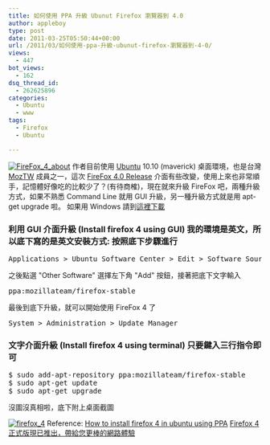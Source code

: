 ```yaml
---
title: 如何使用 PPA 升級 Ubunut Firefox 瀏覽器到 4.0
author: appleboy
type: post
date: 2011-03-25T05:50:44+00:00
url: /2011/03/如何使用-ppa-升級-ubunut-firefox-瀏覽器到-4-0/
views:
  - 447
bot_views:
  - 162
dsq_thread_id:
  - 262625896
categories:
  - Ubuntu
  - www
tags:
  - Firefox
  - Ubuntu

---
```

[<img src="https://i2.wp.com/farm6.static.flickr.com/5266/5557399853_16c4b21191.jpg?resize=500%2C309&#038;ssl=1" alt="FireFox_4_about" data-recalc-dims="1" />][1] 作者目前使用 [Ubuntu][2] 10.10 (maverick) 桌面環境，也是台灣 [MozTW][3] 成員之一，這次 [FireFox 4.0 Release][4] 介面有些改變，使用上來也非常順手，記憶體好像吃的比較少了？(有待商榷)，現在就來升級 FireFox 吧，兩種升級方式，如果不熟悉 Command Line 就用 GUI 升級，另一種升級方式就是用 apt-get upgrade 啦。 如果用 Windows 請到[這裡下載][5] 

### 利用 GUI 介面升級 (Install firefox 4 using GUI) 我的環境是英文，所以底下寫的是英文安裝方式: 按照底下步驟進行 

<pre class="brush: bash; title: ; notranslate" title="">Applications > Ubuntu Software Center > Edit > Software Sources </pre> 之後點選 "Other Software" 選擇左下角 "Add" 按鈕，接著把底下文字輸入 

<pre class="brush: bash; title: ; notranslate" title="">ppa:mozillateam/firefox-stable</pre> 最後到底下升級，就可以開始使用 FireFox 4 了 

<pre class="brush: bash; title: ; notranslate" title="">System > Administration > Update Manager</pre>

### 文字介面升級 (Install firefox 4 using terminal) 只要鍵入三行指令即可 

<pre class="brush: bash; title: ; notranslate" title="">$ sudo add-apt-repository ppa:mozillateam/firefox-stable
$ sudo apt-get update
$ sudo apt-get upgrade</pre> 沒圖沒真相啦，底下附上桌面截圖 

[<img src="https://i2.wp.com/farm6.static.flickr.com/5024/5557399847_7afb451e72.jpg?resize=500%2C313&#038;ssl=1" alt="firefox_4" data-recalc-dims="1" />][6] Reference: [How to install firefox 4 in ubuntu using PPA][7] [Firefox 4 正式版現已推出，帶給您更棒的網路體驗][8]

 [1]: https://www.flickr.com/photos/appleboy/5557399853/ "FireFox_4_about by appleboy46, on Flickr"
 [2]: http://www.ubuntu.com/
 [3]: http://moztw.org/
 [4]: http://www.mozilla.com/en-US/firefox/fx/
 [5]: http://www.mozilla.com/en-US/firefox/all.html
 [6]: https://www.flickr.com/photos/appleboy/5557399847/ "firefox_4 by appleboy46, on Flickr"
 [7]: http://www.ubuntugeek.com/how-to-install-firefox-4-in-ubuntu-using-ppa.html
 [8]: http://www.freegroup.org/2011/03/firefox-4/